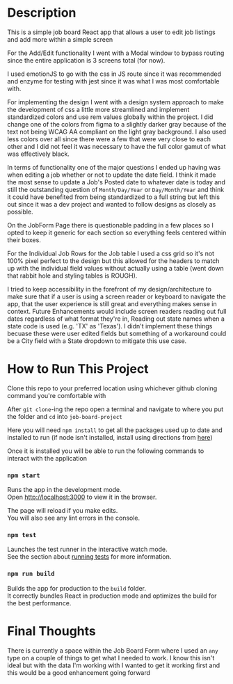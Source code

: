 # Description

This is a simple job board React app that allows a user to edit job listings and add more within a simple screen

For the Add/Edit functionality I went with a Modal window to bypass routing since the entire application is 3 screens total (for now).

I used emotionJS to go with the css in JS route since it was recommended and enzyme for testing with jest since it was what I was most comfortable with.

For implementing the design I went with a design system approach to make the development of css a little more streamlined and implement standardized colors and use rem values globally within the project. I did change one of the colors from figma to a slightly darker gray because of the text not being WCAG AA compliant on the light gray background. I also used less colors over all since there were a few that were very close to each other and I did not feel it was necessary to have the full color gamut of what was effectively black.

In terms of functionality one of the major questions I ended up having was when editing a job whether or not to update the date field. I think it made the most sense to update a Job's Posted date to whatever date is today and still the outstanding question of `Month/Day/Year` or `Day/Month/Year` and think it could have benefited from being standardized to a full string but left this out since it was a dev project and wanted to follow designs as closely as possible.

On the JobForm Page there is questionable padding in a few places so I opted to keep it generic for each section so everything feels centered within their boxes.

For the Individual Job Rows for the Job table I used a css grid so it's not 100% pixel perfect to the design but this allowed for the headers to match up with the individual field values without actually using a table (went down that rabbit hole and styling tables is ROUGH).

I tried to keep accessibility in the forefront of my design/architecture to make sure that if a user is using a screen reader or keyboard to navigate the app, that the user experience is still great and everything makes sense in context. Future Enhancements would include screen readers reading out full dates regardless of what format they're in, Reading out state names when a state code is used (e.g. 'TX' as 'Texas'). I didn't implement these things becuase these were user edited fields but something of a workaround could be a City field with a State dropdown to mitigate this use case.

# How to Run This Project

Clone this repo to your preferred location using whichever github cloning command you're comfortable with

After `git clone`-ing the repo open a terminal and navigate to where you put the folder and `cd` into `job-board-project`

Here you will need `npm install` to get all the packages used up to date and installed to run
(if node isn't installed, install using directions from [here](https://www.npmjs.com/get-npm))

Once it is installed you will be able to run the following commands to interact with the application

### `npm start`

Runs the app in the development mode.\
Open [http://localhost:3000](http://localhost:3000) to view it in the browser.

The page will reload if you make edits.\
You will also see any lint errors in the console.

### `npm test`

Launches the test runner in the interactive watch mode.\
See the section about [running tests](https://facebook.github.io/create-react-app/docs/running-tests) for more information.

### `npm run build`

Builds the app for production to the `build` folder.\
It correctly bundles React in production mode and optimizes the build for the best performance.

# Final Thoughts

There is currently a space within the Job Board Form where I used an `any` type on a couple of things to get what I needed to work. I know this isn't ideal but with the data I'm working with I wanted to get it working first and this would be a good enhancement going forward
